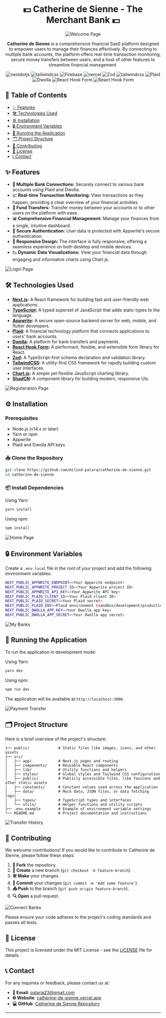 <div align="center">

# 💵 Catherine de Sienne - The Merchant Bank 💵

![Welcome Page](/data/assets/Main_gif.gif)

**Catherine de Sienne** is a comprehensive financial SaaS platform designed to empower users to manage their finances effectively. By connecting to multiple bank accounts, the platform offers real-time transaction monitoring, secure money transfers between users, and a host of other features to streamline financial management.
<div align="center">
    <img src="https://img.shields.io/badge/-Next_JS-black?style=for-the-badge&logoColor=white&logo=nextdotjs&color=000000" alt="nextdotjs" />
    <img src="https://img.shields.io/badge/-Typescript-black?style=for-the-badge&logoColor=white&logo=typescript&color=3178C6" alt="tailwindcss" />
    <img src="https://img.shields.io/badge/-appwrite-black?style=for-the-badge&logoColor=white&logo=appwrite&color=FD366E" alt="Firebase" />
    <img src="https://img.shields.io/badge/-Vercel-black?style=for-the-badge&logoColor=white&logo=vercel&color=000000" alt="vercel" />
    <img src="https://img.shields.io/badge/-ZOD-black?style=for-the-badge&logoColor=white&logo=zod&color=263238" alt="Zod" />
    <img src="https://img.shields.io/badge/-Tailwind_CSS-black?style=for-the-badge&logoColor=white&logo=tailwindcss&color=06B6D4" alt="tailwindcss" />
    <img src="https://img.shields.io/badge/-Plaid-black?style=for-the-badge&logoColor=white&logo=passport&color=18A497" alt="Plaid" />
    <img src="https://img.shields.io/badge/-Dwolla-black?style=for-the-badge&logoColor=white&logo=adobedreamweaver&color=FF61F6" alt="Dwolla" />
    <img src="https://img.shields.io/badge/-Chart.js-black?style=for-the-badge&logoColor=white&logo=chartdotjs&color=FF6384" alt="React Hook Form" />
    <img src="https://img.shields.io/badge/-React Hook Form-black?style=for-the-badge&logoColor=white&logo=reacthookform&color=46178F" alt="React Hook Form" />
    

<br>


  </div>
</div>

## 📑 Table of Contents

- [✨ Features](#-features)
- [🛠️ Technologies Used](#-technologies-used)
- [⚙️ Installation](#-installation)
- [🔒 Environment Variables](#-environment-variables)
- [🚀 Running the Application](#-running-the-application)
- [🗂️ Project Structure](#-project-structure)
- [🤝 Contributing](#-contributing)
- [📜 License](#-license)
- [📞 Contact](#-contact)

## ✨ Features

- **🔗 Multiple Bank Connections:** Securely connect to various bank accounts using Plaid and Dwolla.
- **📈 Real-time Transaction Monitoring:** View transactions as they happen, providing a clear overview of your financial activities.
- **💸 Fund Transfers:** Transfer money between your accounts or to other users on the platform with ease.
- **📊 Comprehensive Financial Management:** Manage your finances from a single, intuitive dashboard.
- **🔐 Secure Authentication:** User data is protected with Appwrite's secure authentication.
- **📱 Responsive Design:** The interface is fully responsive, offering a seamless experience on both desktop and mobile devices.
- **📉 Dynamic Data Visualizations:** View your financial data through engaging and informative charts using Chart.js.

![Login Page](/data/assets/login.png)

## 🛠️ Technologies Used

- **[Next.js](https://nextjs.org/):** A React framework for building fast and user-friendly web applications.
- **[TypeScript](https://www.typescriptlang.org/):** A typed superset of JavaScript that adds static types to the language.
- **[Appwrite](https://appwrite.io/):** A secure open-source backend server for web, mobile, and flutter developers.
- **[Plaid](https://plaid.com/):** A financial technology platform that connects applications to users' bank accounts.
- **[Dwolla](https://www.dwolla.com/):** A platform for bank transfers and payments.
- **[React Hook Form](https://react-hook-form.com/):** A performant, flexible, and extensible form library for React.
- **[Zod](https://zod.dev/):** A TypeScript-first schema declaration and validation library.
- **[TailwindCSS](https://tailwindcss.com/):** A utility-first CSS framework for rapidly building custom user interfaces.
- **[Chart.js](https://www.chartjs.org/):** A simple yet flexible JavaScript charting library.
- **[ShadCN](https://shadcn.dev/):** A component library for building modern, responsive UIs.

![Registeration Page](/data/assets/register.png)

## ⚙️ Installation

### Prerequisites

- Node.js (v14.x or later)
- Yarn or npm
- Appwrite
- Plaid and Dwolla API keys

### 📥 Clone the Repository

```bash
git clone https://github.com/milind-palara/catherine-de-sienne.git
cd catherine-de-sienne
```

### 📦 Install Dependencies

Using Yarn:

```bash
yarn install
```

Using npm:

```bash
npm install
```

![Home Page](/data/assets/home.png)

## 🔒 Environment Variables

Create a `.env.local` file in the root of your project and add the following environment variables:

```bash
NEXT_PUBLIC_APPWRITE_ENDPOINT=<Your Appwrite endpoint>
NEXT_PUBLIC_APPWRITE_PROJECT_ID=<Your Appwrite project ID>
NEXT_PUBLIC_APPWRITE_API_KEY=<Your Appwrite API key>
NEXT_PUBLIC_PLAID_CLIENT_ID=<Your Plaid client ID>
NEXT_PUBLIC_PLAID_SECRET=<Your Plaid secret>
NEXT_PUBLIC_PLAID_ENV=<Plaid environment (sandbox/development/production)>
NEXT_PUBLIC_DWOLLA_APP_KEY=<Your Dwolla app key>
NEXT_PUBLIC_DWOLLA_APP_SECRET=<Your Dwolla app secret>
```

![My Banks](/data/assets/banks.png)

## 🚀 Running the Application

To run the application in development mode:

Using Yarn:

```bash
yarn dev
```

Using npm:

```bash
npm run dev
```

The application will be available at `http://localhost:3000`.

![Payment Transfer](/data/assets/transfer.png)

## 🗂️ Project Structure

Here is a brief overview of the project's structure:

```
├── public/             # Static files like images, icons, and other assets
├── src/
│   ├── app/            # Next.js pages and routing
│   ├── components/     # Reusable React components
│   ├── lib/            # Utility functions and helpers
│   ├── styles/         # Global styles and Tailwind CSS configuration
│   ├── public/         # Publicly accessible files, like favicons and other static assets
│   ├── constants/      # Constant values used across the application
│   ├── data/           # Mock data, JSON files, or data fetching logic
│   ├── types/          # TypeScript types and interfaces
│   └── utils/          # Helper functions and utility scripts
├── .env.example        # Example of environment variable settings
└── README.md           # Project documentation and instructions

```

![Transfer History](/data/assets/history.png)

## 🤝 Contributing

We welcome contributions! If you would like to contribute to Catherine de Sienne, please follow these steps:

1. **🍴 Fork** the repository.
2. **🌿 Create** a new branch (`git checkout -b feature-branch`).
3. **🛠️ Make** your changes.
4. **💬 Commit** your changes (`git commit -m 'Add some feature'`).
5. **📤 Push** to the branch (`git push origin feature-branch`).
6. **🔍 Open** a pull request.

![Connect Banks](/data/assets/connect.png)

Please ensure your code adheres to the project's coding standards and passes all tests.

## 📜 License

This project is licensed under the MIT License - see the [LICENSE](LICENSE) file for details.

## 📞 Contact

For any inquiries or feedback, please contact us at:

- **📧 Email**: palaria23@gmail.com
- **🌐 Website**: [catherine-de-sienne.vercel.app](catherine-de-sienne.vercel.app)
- **💻 GitHub**: [Catherine de Sienne Repository](https://github.com/Milind-Palaria/catherine-de-sienne)

---
